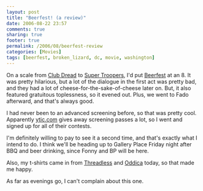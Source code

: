 ```yaml
---
layout: post
title: "Beerfest! (a review)"
date: 2006-08-22 23:57
comments: true
sharing: true
footer: true
permalink: /2006/08/beerfest-review
categories: [Movies]
tags: [beerfest, broken_lizard, dc, movie, washington]
---
```

On a scale from <a href="http://www.imdb.com/title/tt0331953/">Club Dread</a> to <a href="http://www.imdb.com/title/tt0247745/">Super Troopers</a>, I'd put <a href="http://www.imdb.com/title/tt0486551/">Beerfest</a> at an 8.  It was pretty hilarious, but a lot of the dialogue in the first act was pretty bad, and they had a lot of cheese-for-the-sake-of-cheese later on.  But, it also featured gratuitous toplessness, so it evened out.  Plus, we went to Fado afterward, and that's always good.

I had never been to an advanced screening before, so that was pretty cool.  Apparently <a href="http://www.ytic.com/">ytic.com</a> gives away screening passes a lot, so I went and signed up for all of their contests.

I'm definitely willing to pay to see it a second time, and that's exactly what I intend to do.  I think we'll be heading up to Gallery Place Friday night after BBQ and beer drinking, since Fonny and BP will be here.

Also, my t-shirts came in from <a href="http://www.threadless.com/">Threadless</a> and <a href="http://www.oddica.com/catalog/">Oddica</a> today, so that made me happy.

As far as evenings go, I can't complain about this one.
